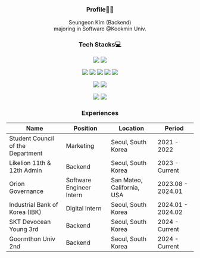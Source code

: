 <div align="center">

### Profile👩‍💻
Seungeon Kim (Backend)
</br>
majoring in Software @Kookmin Univ.

### Tech Stacks💻
<img src="https://img.shields.io/badge/java-007396?style=for-the-badge&logo=java&logoColor=white"> <img src="https://img.shields.io/badge/Python-3776AB?style=for-the-badge&logo=python&logoColor=white"/>

<img src="https://img.shields.io/badge/springboot-6DB33F?style=for-the-badge&logo=springboot&logoColor=white"> <img src="https://img.shields.io/badge/django-092E20?style=for-the-badge&logo=django&logoColor=white"> <img src="https://img.shields.io/badge/node.js-339933?style=for-the-badge&logo=Node.js&logoColor=white"> <img src="https://img.shields.io/badge/express-000000?style=for-the-badge&logo=express&logoColor=white">   <img src="https://img.shields.io/badge/flask-000000?style=for-the-badge&logo=flask&logoColor=white">

<img src="https://img.shields.io/badge/mysql-4479A1?style=for-the-badge&logo=mysql&logoColor=white"> <img src="https://img.shields.io/badge/mongoDB-47A248?style=for-the-badge&logo=MongoDB&logoColor=white">

<img src="https://img.shields.io/badge/amazonaws-232F3E?style=for-the-badge&logo=amazonaws&logoColor=white"> <img src="https://img.shields.io/badge/git-F05032?style=for-the-badge&logo=git&logoColor=white">

### Experiences

|Name|Position|Location|Period|
|------|---|---|---|
| Student Council of the Department | Marketing | Seoul, South Korea | 2021 - 2022 |
| Likelion 11th & 12th Admin | Backend | Seoul, South Korea | 2023 - Current |
| Orion Governance | Software Engineer Intern | San Mateo, California, USA | 2023.08 - 2024.01 |
| Industrial Bank of Korea (IBK) | Digital Intern | Seoul, South Korea | 2024.01 - 2024.02 |
| SKT Devocean Young 3rd | Backend | Seoul, South Korea | 2024 - Current |
| Goormthon Univ 2nd | Backend | Seoul, South Korea | 2024 - Current |

</div>
